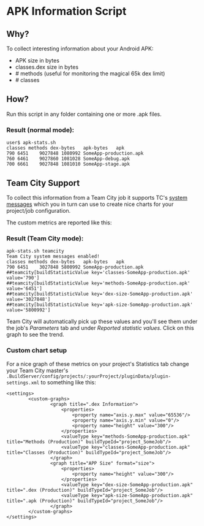 # APK Information Script

## Why?
To collect interesting information about your Android APK:

* APK size in bytes
* classes.dex size in bytes
* \# methods (useful for monitoring the magical 65k dex limit)
* \# classes

## How?
Run this script in any folder containing one or more .apk files.

### Result (normal mode):

    user$ apk-stats.sh
    classes	methods	dex-bytes	apk-bytes	apk
    790	6451	9027848	1080992	SomeApp-production.apk
    760	6461	9027860	1081028	SomeApp-debug.apk
    700	6661	9027848	1081010	SomeApp-stage.apk

## Team City Support
To collect this information from a Team City job it supports TC's [system messages](http://confluence.jetbrains.com/display/TCD8/Custom+Chart) which you in turn can use to create nice charts for your project/job configuration.

The custom metrics are reported like this:

### Result (Team City mode):
	apk-stats.sh teamcity
	Team City system messages enabled!
	classes	methods	dex-bytes	apk-bytes	apk
    790	6451	3027848	5800992	SomeApp-production.apk
	##teamcity[buildStatisticValue key='classes-SomeApp-production.apk' value='790']
	##teamcity[buildStatisticValue key='methods-SomeApp-production.apk' value='6451']
	##teamcity[buildStatisticValue key='dex-size-SomeApp-production.apk' value='3027848']
	##teamcity[buildStatisticValue key='apk-size-SomeApp-production.apk' value='5800992']


Team City will automatically pick up these values and you'll see them under the job's _Parameters_ tab and under _Reported statistic values_. Click on this graph to see the trend.

### Custom chart setup
For a nice graph of these metrics on your project's Statistics tab change your Team City master's `.BuildServer/config/projects/:yourProject/pluginData/plugin-settings.xml` to something like this:

    <settings>
            <custom-graphs>
                    <graph title=".dex Information">
    			 		<properties>
    			    		<property name="axis.y.max" value="65536"/>
    						<property name="axis.y.min" value="0"/>
    						<property name="height" value="300"/>
    			  		</properties>
                    	<valueType key="methods-SomeApp-production.apk" title="Methods (Production)" buildTypeId="project_SomeJob"/>
                    	<valueType key="classes-SomeApp-production.apk" title="Classes (Production)" buildTypeId="project_SomeJob"/>
                    </graph>
                    <graph title="APP Size" format="size">
    			 		<properties>
    						<property name="height" value="300"/>
    			  		</properties>
                    	<valueType key="dex-size-SomeApp-production.apk" title=".dex (Production)" buildTypeId="project_SomeJob"/>
                    	<valueType key="apk-size-SomeApp-production.apk" title=".apk (Production)" buildTypeId="project_SomeJob"/>
                    </graph>
            </custom-graphs>
    </settings>